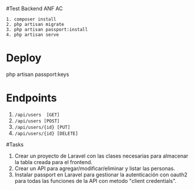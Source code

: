 #Test Backend ANF AC

```
1. composer install
2. php artisan migrate
3. php artisan passport:install
4. php artisan serve
```

# Deploy
php artisan passport:keys

# Endpoints
1. `/api/users  [GET]`
2. `/api/users [POST]` 
3. `/api/users/{id} [PUT]`
4. `/api/users/{id} [DELETE]`

#Tasks
1. Crear un proyecto de Laravel con las clases necesarias para almacenar la tabla creada para el frontend.
2. Crear un API para agregar/modificar/eliminar y listar las personas.
3. Instalar passport en Laravel para gestionar la autenticación con oauth2 para todas las funciones de la API con metodo "client credentials".